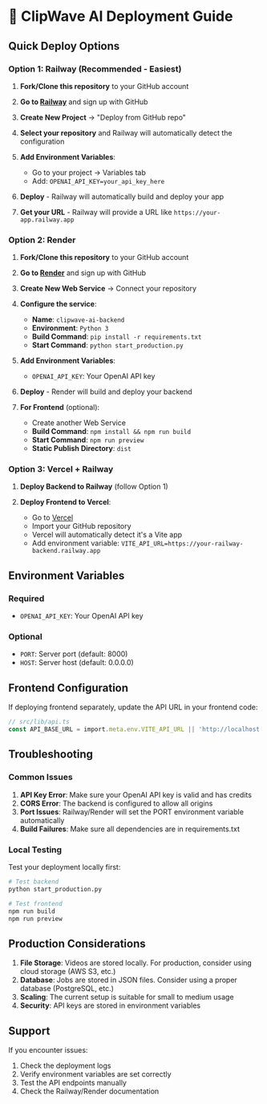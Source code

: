 # 🚀 ClipWave AI Deployment Guide

## Quick Deploy Options

### Option 1: Railway (Recommended - Easiest)

1. **Fork/Clone this repository** to your GitHub account

2. **Go to [Railway](https://railway.app)** and sign up with GitHub

3. **Create New Project** → "Deploy from GitHub repo"

4. **Select your repository** and Railway will automatically detect the configuration

5. **Add Environment Variables**:
   - Go to your project → Variables tab
   - Add: `OPENAI_API_KEY=your_api_key_here`

6. **Deploy** - Railway will automatically build and deploy your app

7. **Get your URL** - Railway will provide a URL like `https://your-app.railway.app`

### Option 2: Render

1. **Fork/Clone this repository** to your GitHub account

2. **Go to [Render](https://render.com)** and sign up with GitHub

3. **Create New Web Service** → Connect your repository

4. **Configure the service**:
   - **Name**: `clipwave-ai-backend`
   - **Environment**: `Python 3`
   - **Build Command**: `pip install -r requirements.txt`
   - **Start Command**: `python start_production.py`

5. **Add Environment Variables**:
   - `OPENAI_API_KEY`: Your OpenAI API key

6. **Deploy** - Render will build and deploy your backend

7. **For Frontend** (optional):
   - Create another Web Service
   - **Build Command**: `npm install && npm run build`
   - **Start Command**: `npm run preview`
   - **Static Publish Directory**: `dist`

### Option 3: Vercel + Railway

1. **Deploy Backend to Railway** (follow Option 1)

2. **Deploy Frontend to Vercel**:
   - Go to [Vercel](https://vercel.com)
   - Import your GitHub repository
   - Vercel will automatically detect it's a Vite app
   - Add environment variable: `VITE_API_URL=https://your-railway-backend.railway.app`

## Environment Variables

### Required
- `OPENAI_API_KEY`: Your OpenAI API key

### Optional
- `PORT`: Server port (default: 8000)
- `HOST`: Server host (default: 0.0.0.0)

## Frontend Configuration

If deploying frontend separately, update the API URL in your frontend code:

```typescript
// src/lib/api.ts
const API_BASE_URL = import.meta.env.VITE_API_URL || 'http://localhost:8000';
```

## Troubleshooting

### Common Issues

1. **API Key Error**: Make sure your OpenAI API key is valid and has credits
2. **CORS Error**: The backend is configured to allow all origins
3. **Port Issues**: Railway/Render will set the PORT environment variable automatically
4. **Build Failures**: Make sure all dependencies are in requirements.txt

### Local Testing

Test your deployment locally first:

```bash
# Test backend
python start_production.py

# Test frontend
npm run build
npm run preview
```

## Production Considerations

1. **File Storage**: Videos are stored locally. For production, consider using cloud storage (AWS S3, etc.)
2. **Database**: Jobs are stored in JSON files. Consider using a proper database (PostgreSQL, etc.)
3. **Scaling**: The current setup is suitable for small to medium usage
4. **Security**: API keys are stored in environment variables

## Support

If you encounter issues:
1. Check the deployment logs
2. Verify environment variables are set correctly
3. Test the API endpoints manually
4. Check the Railway/Render documentation

